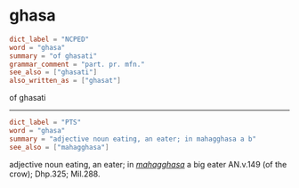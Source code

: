 # ghasa

``` toml
dict_label = "NCPED"
word = "ghasa"
summary = "of ghasati"
grammar_comment = "part. pr. mfn."
see_also = ["ghasati"]
also_written_as = ["ghasat"]
```

of ghasati

--------------------

``` toml
dict_label = "PTS"
word = "ghasa"
summary = "adjective noun eating, an eater; in mahagghasa a b"
see_also = ["mahagghasa"]
```

adjective noun eating, an eater; in *[mahagghasa](mahagghasa.md)* a big eater AN.v.149 (of the crow); Dhp.325; Mil.288.

